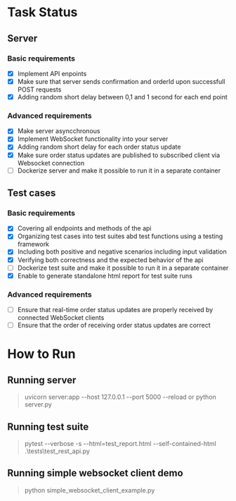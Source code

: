 # Task Status
## Server 
### Basic requirements
- [x] Implement API enpoints
- [x] Make sure that server sends confirmation and orderId upon successfull POST requests
- [x] Adding random short delay between 0,1 and 1 second for each end point
### Advanced requirements
- [x] Make server asyncchronous
- [x] Implement WebSocket functionality into your server
- [x] Adding random short delay for each order status update
- [x] Make sure order status updates are published to subscribed client via Websocket connection
- [ ] Dockerize server and make it possible to run it in a separate container
## Test cases
### Basic requirements
- [x] Covering all endpoints and methods of the api
- [x] Organizing test cases into test suites abd test functions using a testing framework
- [x] Including both positive and negative scenarios including input validation
- [x] Verifying both correctness and the expected behavior of the api
- [ ] Dockerize test suite and make it possible to run it in a separate container
- [x] Enable to generate standalone html report for test suite runs
### Advanced requirements
- [ ] Ensure that real-time order status updates are properly received by connected WebSocket clients
- [ ] Ensure that the order of receiving order status updates are correct

# How to Run
## Running server
> uvicorn server:app --host 127.0.0.1 --port 5000 --reload
  or
> python server.py
## Running test suite
> pytest --verbose -s --html=test_report.html --self-contained-html  .\tests\test_rest_api.py
## Running simple websocket client demo
> python simple_websocket_client_example.py
